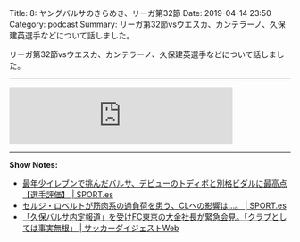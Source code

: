 Title: 8: ヤングバルサのきらめき、リーガ第32節
Date: 2019-04-14 23:50
Category: podcast
Summary: リーガ第32節vsウエスカ、カンテラーノ、久保建英選手などについて話しました。

リーガ第32節vsウエスカ、カンテラーノ、久保建英選手などについて話しました。

---

<iframe src="https://anchor.fm/barcafm/embed/episodes/8-32-e3o0r1" height="102px" width="400px" frameborder="0" scrolling="no"></iframe>

---

**Show Notes:**

- [最年少イレブンで挑んだバルサ、デビューのトディボと別格ビダルに最高点【選手評価】 \| SPORT\.es](https://sport-japanese.com/barcelona/news/id/23224)
- [セルジ・ロベルトが筋肉系の過負荷を患う、CLへの影響は\.\.\.。 \| SPORT\.es](https://sport-japanese.com/barcelona/news/id/23211)
- [「久保バルサ内定報道」を受けFC東京の大金社長が緊急会見。「クラブとしては事実無根」 \| サッカーダイジェストWeb](https://www.soccerdigestweb.com/news/detail/id=57156)
